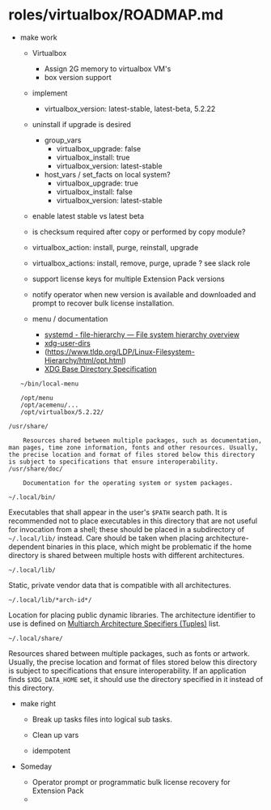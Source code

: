 # roles/virtualbox/ROADMAP.md


* make work


  * Virtualbox

    * Assign 2G memory to virtualbox VM's
    * box version support
  * implement
    * virtualbox_version: latest-stable, latest-beta, 5.2.22
  * uninstall if upgrade is desired
    * group_vars
      * virtualbox_upgrade: false
      * virtualbox_install: true
      * virtualbox_version: latest-stable
    * host_vars / set_facts on local system?
      * virtualbox_upgrade: true
      * virtualbox_install: false
      * virtualbox_version: latest-stable
  * enable latest stable vs latest beta
  * is checksum required after copy or performed by copy module?
  * virtualbox_action: install, purge, reinstall, upgrade
  * virtualbox_actions: install, remove, purge, uprade ? see slack role
  * support license keys for multiple Extension Pack versions
  * notify operator when new version is available and downloaded and prompt to recover bulk license installation.
  * menu / documentation

    * [systemd - file-hierarchy — File system hierarchy overview](https://www.freedesktop.org/software/systemd/man/file-hierarchy.html)
    * [xdg-user-dirs](https://www.freedesktop.org/wiki/Software/xdg-user-dirs/)
    * (https://www.tldp.org/LDP/Linux-Filesystem-Hierarchy/html/opt.html)
    * [XDG Base Directory Specification](https://specifications.freedesktop.org/basedir-spec/basedir-spec-latest.html)

  ```shell
  ~/bin/local-menu
  ```

  ```shell
  /opt/menu
  /opt/acemenu/...
  /opt/virtualbox/5.2.22/
  ```

```shell
/usr/share/

    Resources shared between multiple packages, such as documentation, man pages, time zone information, fonts and other resources. Usually, the precise location and format of files stored below this directory is subject to specifications that ensure interoperability.
/usr/share/doc/

    Documentation for the operating system or system packages.
```

```
~/.local/bin/
```

Executables that shall appear in the user's         `$PATH` search path. It is recommended not to         place executables in this directory that are not useful for         invocation from a shell; these should be placed in a         subdirectory of `~/.local/lib/` instead.         Care should be taken when placing architecture-dependent         binaries in this place, which might be problematic if the home         directory is shared between multiple hosts with different         architectures.

```
~/.local/lib/
```

Static, private vendor data that is compatible         with all architectures.

```
~/.local/lib/*arch-id*/
```

Location for placing public dynamic libraries.         The architecture identifier to use is defined on [Multiarch         Architecture Specifiers (Tuples)](https://wiki.debian.org/Multiarch/Tuples)         list.

```
~/.local/share/
```

Resources shared between multiple packages,         such as fonts or artwork. Usually, the precise location and         format of files stored below this directory is subject to         specifications that ensure interoperability. If an application         finds `$XDG_DATA_HOME` set, it should use the         directory specified in it instead of this         directory.



* make right

  * Break up tasks files into logical sub tasks.

  * Clean up vars

  * idempotent

* Someday

  * Operator prompt or programmatic bulk license recovery for Extension Pack
  * 
